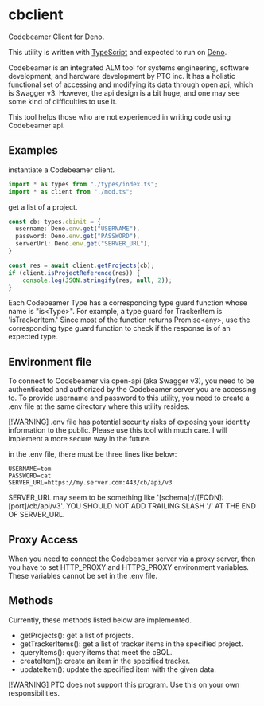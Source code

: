 # cbclient

Codebeamer Client for Deno.

This utility is written with [TypeScript](https://www.typescriptlang.org) and expected to run on [Deno](https://deno.com).

Codebeamer is an integrated ALM tool for systems engineering, software development, and hardware development by PTC inc.
It has a holistic functional set of accessing and modifying its data through open api, which is Swagger v3.
However, the api design is a bit huge, and one may see some kind of difficulties to use it.

This tool helps those who are not experienced in writing code using Codebeamer api.


## Examples
instantiate a Codebeamer client.
```ts
import * as types from "./types/index.ts";
import * as client from "./mod.ts";
```
get a list of a project.
```ts
const cb: types.cbinit = {
  username: Deno.env.get("USERNAME"),
  password: Deno.env.get("PASSWORD"),
  serverUrl: Deno.env.get("SERVER_URL"),
}

const res = await client.getProjects(cb);
if (client.isProjectReference(res)) {
    console.log(JSON.stringify(res, null, 2));
}
```

Each Codebeamer Type has a corresponding type guard function whose name is "is\<Type\>". 
For example, a type guard for TrackerItem is 'isTrackerItem.'
Since most of the function returns Promise\<any\>, use the corresponding type guard function
to check if the response is of an expected type.

## Environment file
To connect to Codebeamer via open-api (aka Swagger v3), you need to be authenticated and authorized by
the Codebeamer server you are accessing to. To provide username and password to this utility, you need to
create a .env file at the same directory where this utility resides.

[!WARNING]
.env file has potential security risks of exposing your identity information to the public.
Please use this tool with much care.  I will implement a more secure way in the future.

in the .env file, there must be three lines like below:
```dotenv
USERNAME=tom
PASSWORD=cat
SERVER_URL=https://my.server.com:443/cb/api/v3
```
SERVER_URL may seem to be something like '[schema]://[FQDN]:[port]/cb/api/v3'.
YOU SHOULD NOT ADD TRAILING SLASH '/' AT THE END OF SERVER_URL.

## Proxy Access
When you need to connect the Codebeamer server via a proxy server, then you have to set HTTP_PROXY and
HTTPS_PROXY environment variables.  These variables cannot be set in the .env file.

## Methods
Currently, these methods listed below are implemented.

- getProjects(): get a list of projects.
- getTrackerItems(): get a list of tracker items in the specified project.
- queryItems(): query items that meet the cBQL.
- createItem(): create an item in the specified tracker.
- updateItem(): update the specified item with the given data.
 
[!WARNING]
PTC does not support this program. Use this on your own responsibilities.




